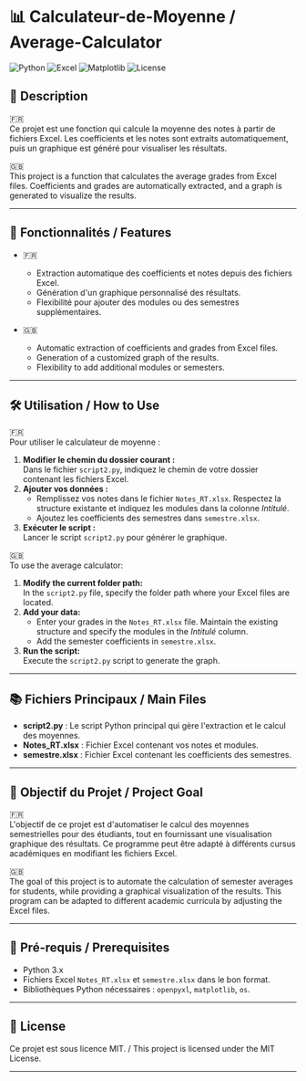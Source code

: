 # 📊 Calculateur-de-Moyenne / Average-Calculator

![Python](https://img.shields.io/badge/Python-3.x-blue)
![Excel](https://img.shields.io/badge/Excel-Automation-brightgreen)
![Matplotlib](https://img.shields.io/badge/Matplotlib-Graphs-orange)
![License](https://img.shields.io/badge/License-MIT-lightgrey)

## 🌟 Description

🇫🇷  
Ce projet est une fonction qui calcule la moyenne des notes à partir de fichiers Excel. Les coefficients et les notes sont extraits automatiquement, puis un graphique est généré pour visualiser les résultats.

🇬🇧  
This project is a function that calculates the average grades from Excel files. Coefficients and grades are automatically extracted, and a graph is generated to visualize the results.

---

## 🧭 Fonctionnalités / Features

- 🇫🇷  
  - Extraction automatique des coefficients et notes depuis des fichiers Excel.
  - Génération d'un graphique personnalisé des résultats.
  - Flexibilité pour ajouter des modules ou des semestres supplémentaires.

- 🇬🇧  
  - Automatic extraction of coefficients and grades from Excel files.
  - Generation of a customized graph of the results.
  - Flexibility to add additional modules or semesters.

---

## 🛠️ Utilisation / How to Use

🇫🇷  
Pour utiliser le calculateur de moyenne :
1. **Modifier le chemin du dossier courant :**  
   Dans le fichier `script2.py`, indiquez le chemin de votre dossier contenant les fichiers Excel.
2. **Ajouter vos données :**  
   - Remplissez vos notes dans le fichier `Notes_RT.xlsx`. Respectez la structure existante et indiquez les modules dans la colonne *Intitulé*.
   - Ajoutez les coefficients des semestres dans `semestre.xlsx`.  
3. **Exécuter le script :**  
   Lancer le script `script2.py` pour générer le graphique.

🇬🇧  
To use the average calculator:
1. **Modify the current folder path:**  
   In the `script2.py` file, specify the folder path where your Excel files are located.
2. **Add your data:**  
   - Enter your grades in the `Notes_RT.xlsx` file. Maintain the existing structure and specify the modules in the *Intitulé* column.
   - Add the semester coefficients in `semestre.xlsx`.
3. **Run the script:**  
   Execute the `script2.py` script to generate the graph.

---

## 📚 Fichiers Principaux / Main Files

- **script2.py** : Le script Python principal qui gère l'extraction et le calcul des moyennes.
- **Notes_RT.xlsx** : Fichier Excel contenant vos notes et modules.
- **semestre.xlsx** : Fichier Excel contenant les coefficients des semestres.

---

## 🎯 Objectif du Projet / Project Goal

🇫🇷  
L'objectif de ce projet est d'automatiser le calcul des moyennes semestrielles pour des étudiants, tout en fournissant une visualisation graphique des résultats. Ce programme peut être adapté à différents cursus académiques en modifiant les fichiers Excel.

🇬🇧  
The goal of this project is to automate the calculation of semester averages for students, while providing a graphical visualization of the results. This program can be adapted to different academic curricula by adjusting the Excel files.

---

## 🔧 Pré-requis / Prerequisites

- Python 3.x
- Fichiers Excel `Notes_RT.xlsx` et `semestre.xlsx` dans le bon format.
- Bibliothèques Python nécessaires : `openpyxl`, `matplotlib`, `os`.

---

## 📄 License

Ce projet est sous licence MIT. / This project is licensed under the MIT License.

---
